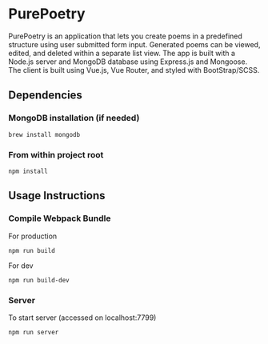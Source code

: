 # PurePoetry

PurePoetry is an application that lets you create poems in a predefined structure using user submitted form input. Generated poems can be viewed, edited, and deleted within a separate list view. The app is built with a Node.js server and MongoDB database using Express.js and Mongoose. The client is built using Vue.js, Vue Router, and styled with BootStrap/SCSS. 

## Dependencies

### MongoDB installation (if needed)
```
brew install mongodb
```
### From within project root
```
npm install
```

## Usage Instructions

### Compile Webpack Bundle
For production
```
npm run build
```
For dev
```
npm run build-dev
```

### Server
To start server (accessed on localhost:7799)
```
npm run server
```

